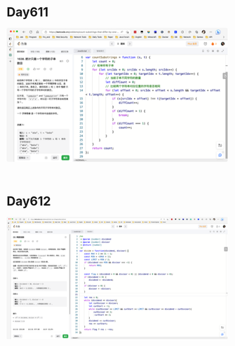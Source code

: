 # Day611

![day611](2303img.assets/day611.png)

&nbsp;

# Day612

![day612](2303img.assets/day612.png)